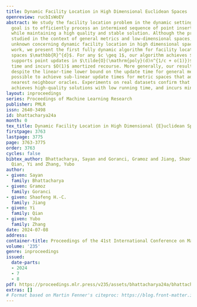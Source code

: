 ```yaml
---
title: Dynamic Facility Location in High Dimensional Euclidean Spaces
openreview: rucbIsWoEV
abstract: We study the facility location problem in the dynamic setting, where the
  goal is to efficiently process an intermixed sequence of point insertions and deletions
  while maintaining a high quality and stable solution. Although the problem has been
  studied in the context of general metrics and low-dimensional spaces, much remains
  unknown concerning dynamic facility location in high dimensional spaces. In this
  work, we present the first fully dynamic algorithm for facility location in high-dimensional
  spaces $\mathbb{R}^{d}$. For any $c \geq 1$, our algorithm achieves $O(c)$-approximation,
  supports point updates in $\tilde{O}(\mathrm{poly}(d)n^{1/c + o(1)})$ amortized
  time and incurs $O(1)$ amortized recourse. More generally, our result shows that
  despite the linear-time lower bound on the update time for general metrics, it is
  possible to achieve sub-linear update times for metric spaces that admit dynamic
  nearest neighbour oracles. Experiments on real datasets confirm that our algorithm
  achieves high-quality solutions with low running time, and incurs minimal recourse.
layout: inproceedings
series: Proceedings of Machine Learning Research
publisher: PMLR
issn: 2640-3498
id: bhattacharya24a
month: 0
tex_title: Dynamic Facility Location in High Dimensional {E}uclidean Spaces
firstpage: 3763
lastpage: 3775
page: 3763-3775
order: 3763
cycles: false
bibtex_author: Bhattacharya, Sayan and Goranci, Gramoz and Jiang, Shaofeng H.-C. and
  Qian, Yi and Zhang, Yubo
author:
- given: Sayan
  family: Bhattacharya
- given: Gramoz
  family: Goranci
- given: Shaofeng H.-C.
  family: Jiang
- given: Yi
  family: Qian
- given: Yubo
  family: Zhang
date: 2024-07-08
address:
container-title: Proceedings of the 41st International Conference on Machine Learning
volume: '235'
genre: inproceedings
issued:
  date-parts:
  - 2024
  - 7
  - 8
pdf: https://proceedings.mlr.press/v235/assets/bhattacharya24a/bhattacharya24a.pdf
extras: []
# Format based on Martin Fenner's citeproc: https://blog.front-matter.io/posts/citeproc-yaml-for-bibliographies/
---
```

